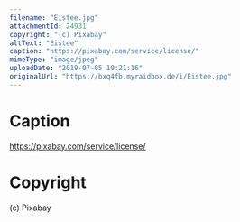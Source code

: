 ```yaml
---
filename: "Eistee.jpg"
attachmentId: 24931
copyright: "(c) Pixabay"
altText: "Eistee"
caption: "https://pixabay.com/service/license/"
mimeType: "image/jpeg"
uploadDate: "2019-07-05 10:21:16"
originalUrl: "https://bxq4fb.myraidbox.de/i/Eistee.jpg"
---
```


# Caption

https://pixabay.com/service/license/

# Copyright

(c) Pixabay
